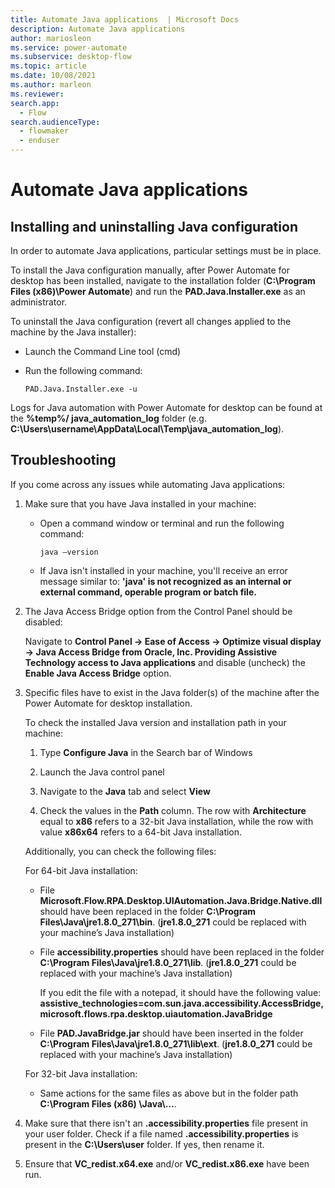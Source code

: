 ```yaml
---
title: Automate Java applications  | Microsoft Docs
description: Automate Java applications 
author: mariosleon
ms.service: power-automate
ms.subservice: desktop-flow
ms.topic: article
ms.date: 10/08/2021
ms.author: marleon
ms.reviewer:
search.app: 
  - Flow
search.audienceType: 
  - flowmaker
  - enduser
---
```

# Automate Java applications

## Installing and uninstalling Java configuration

In order to automate Java applications, particular settings must be in place. 

To install the Java configuration manually, after Power Automate for desktop has been installed, navigate to the installation folder (**C:\Program Files (x86)\Power Automate**) and run the **PAD.Java.Installer.exe** as an administrator. 

To uninstall the Java configuration (revert all changes applied to the machine by the Java installer): 

- Launch the Command Line tool (cmd) 

- Run the following command: 

  ``` CMD
  PAD.Java.Installer.exe -u 
  ```

Logs for Java automation with Power Automate for desktop can be found at the **%temp%/ java_automation_log** folder (e.g. **C:\Users\username\AppData\Local\Temp\java_automation_log**). 

## Troubleshooting 

If you come across any issues while automating Java applications:

1. Make sure that you have Java installed in your machine:

    - Open a command window or terminal and run the following command: 

      ``` CMD
      java –version
      ```

    - If Java isn't installed in your machine, you'll receive an error message similar to: **'java' is not recognized as an internal or external command, operable program or batch file.**

1. The Java Access Bridge option from the Control Panel should be disabled: 

    Navigate to **Control Panel -> Ease of Access -> Optimize visual display -> Java Access Bridge from Oracle, Inc. Providing Assistive Technology access to Java applications** and disable (uncheck) the **Enable Java Access Bridge** option. 

1. Specific files have to exist in the Java folder(s) of the machine after the Power Automate for desktop installation.  

    To check the installed Java version and installation path in your machine: 

      1. Type **Configure Java** in the Search bar of Windows 

      1. Launch the Java control panel 

      1. Navigate to the **Java** tab and select **View**

      1. Check the values in the **Path** column. The row with **Architecture** equal to **x86** refers to a 32-bit Java installation, while the row with value **x86x64** refers to a 64-bit Java installation. 

    Additionally, you can check the following files: 

    For 64-bit Java installation: 

    - File **Microsoft.Flow.RPA.Desktop.UIAutomation.Java.Bridge.Native.dll** should have been replaced in the folder **C:\Program Files\Java\jre1.8.0_271\bin**. (**jre1.8.0_271** could be replaced with your machine’s Java installation) 

    - File **accessibility.properties** should have been replaced in the folder **C:\Program Files\Java\jre1.8.0_271\lib**. (**jre1.8.0_271** could be replaced with your machine’s Java installation) 

      If you edit the file with a notepad, it should have the following value: **assistive_technologies=com.sun.java.accessibility.AccessBridge, microsoft.flows.rpa.desktop.uiautomation.JavaBridge** 

    - File **PAD.JavaBridge.jar** should have been inserted in the folder **C:\Program Files\Java\jre1.8.0_271\lib\ext**. (**jre1.8.0_271** could be replaced with your machine’s Java installation) 

    For 32-bit Java installation: 

    - Same actions for the same files as above but in the folder path **C:\Program Files (x86) \Java\…**. 

1. Make sure that there isn't an **.accessibility.properties** file present in your user folder. Check if a file named **.accessibility.properties** is present in the **C:\Users\user** folder. If yes, then rename it. 

1. Ensure that **VC_redist.x64.exe** and/or **VC_redist.x86.exe** have been run.  